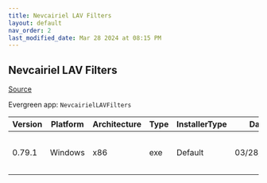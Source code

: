```yaml
---
title: Nevcairiel LAV Filters
layout: default
nav_order: 2
last_modified_date: Mar 28 2024 at 08:15 PM
---
```


## Nevcairiel LAV Filters

[Source](https://github.com/Nevcairiel/LAVFilters)

Evergreen app: `NevcairielLAVFilters`

| Version | Platform | Architecture | Type | InstallerType | Date       | Size     | URI                                                                                                                                                                                                    |
| ------- | -------- | ------------ | ---- | ------------- | ---------- | -------- | ------------------------------------------------------------------------------------------------------------------------------------------------------------------------------------------------------ |
| 0.79.1  | Windows  | x86          | exe  | Default       | 03/28/2024 | 15670368 | [https://github.com/Nevcairiel/LAVFilters/releases/download/0.79.1/LAVFilters-0.79.1-Installer.exe](https://github.com/Nevcairiel/LAVFilters/releases/download/0.79.1/LAVFilters-0.79.1-Installer.exe) |
